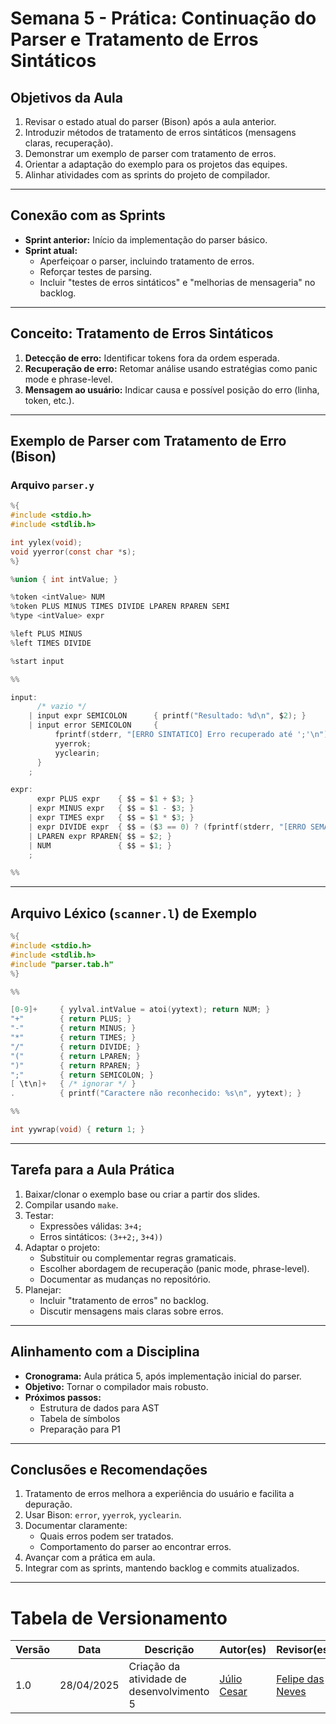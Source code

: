 # Semana 5 - Prática: Continuação do Parser e Tratamento de Erros Sintáticos

## Objetivos da Aula

1. Revisar o estado atual do parser (Bison) após a aula anterior.
2. Introduzir métodos de tratamento de erros sintáticos (mensagens claras, recuperação).
3. Demonstrar um exemplo de parser com tratamento de erros.
4. Orientar a adaptação do exemplo para os projetos das equipes.
5. Alinhar atividades com as sprints do projeto de compilador.

---

## Conexão com as Sprints

- **Sprint anterior:** Início da implementação do parser básico.
- **Sprint atual:**
  - Aperfeiçoar o parser, incluindo tratamento de erros.
  - Reforçar testes de parsing.
  - Incluir "testes de erros sintáticos" e "melhorias de mensageria" no backlog.

---

## Conceito: Tratamento de Erros Sintáticos

1. **Detecção de erro:** Identificar tokens fora da ordem esperada.
2. **Recuperação de erro:** Retomar análise usando estratégias como panic mode e phrase-level.
3. **Mensagem ao usuário:** Indicar causa e possível posição do erro (linha, token, etc.).

---

## Exemplo de Parser com Tratamento de Erro (Bison)

### Arquivo `parser.y`

```c
%{
#include <stdio.h>
#include <stdlib.h>

int yylex(void);
void yyerror(const char *s);
%}

%union { int intValue; }

%token <intValue> NUM
%token PLUS MINUS TIMES DIVIDE LPAREN RPAREN SEMI
%type <intValue> expr

%left PLUS MINUS
%left TIMES DIVIDE

%start input

%%

input:
      /* vazio */
    | input expr SEMICOLON      { printf("Resultado: %d\n", $2); }
    | input error SEMICOLON     { 
          fprintf(stderr, "[ERRO SINTATICO] Erro recuperado até ';'\n");
          yyerrok;
          yyclearin;
      }
    ;

expr:
      expr PLUS expr    { $$ = $1 + $3; }
    | expr MINUS expr   { $$ = $1 - $3; }
    | expr TIMES expr   { $$ = $1 * $3; }
    | expr DIVIDE expr  { $$ = ($3 == 0) ? (fprintf(stderr, "[ERRO SEMANTICO] Divisao por zero!\n"), 0) : ($1 / $3); }
    | LPAREN expr RPAREN{ $$ = $2; }
    | NUM               { $$ = $1; }
    ;

%%
```

---

## Arquivo Léxico (`scanner.l`) de Exemplo

```c
%{
#include <stdio.h>
#include <stdlib.h>
#include "parser.tab.h"
%}

%%

[0-9]+     { yylval.intValue = atoi(yytext); return NUM; }
"+"        { return PLUS; }
"-"        { return MINUS; }
"*"        { return TIMES; }
"/"        { return DIVIDE; }
"("        { return LPAREN; }
")"        { return RPAREN; }
";"        { return SEMICOLON; }
[ \t\n]+   { /* ignorar */ }
.          { printf("Caractere não reconhecido: %s\n", yytext); }

%%

int yywrap(void) { return 1; }
```

---

## Tarefa para a Aula Prática

1. Baixar/clonar o exemplo base ou criar a partir dos slides.
2. Compilar usando `make`.
3. Testar:
   - Expressões válidas: `3+4;`
   - Erros sintáticos: `(3++2;`, `3+4))`
4. Adaptar o projeto:
   - Substituir ou complementar regras gramaticais.
   - Escolher abordagem de recuperação (panic mode, phrase-level).
   - Documentar as mudanças no repositório.
5. Planejar:
   - Incluir "tratamento de erros" no backlog.
   - Discutir mensagens mais claras sobre erros.

---

## Alinhamento com a Disciplina

- **Cronograma:** Aula prática 5, após implementação inicial do parser.
- **Objetivo:** Tornar o compilador mais robusto.
- **Próximos passos:**
  - Estrutura de dados para AST
  - Tabela de símbolos
  - Preparação para P1

---

## Conclusões e Recomendações

1. Tratamento de erros melhora a experiência do usuário e facilita a depuração.
2. Usar Bison: `error`, `yyerrok`, `yyclearin`.
3. Documentar claramente:
   - Quais erros podem ser tratados.
   - Comportamento do parser ao encontrar erros.
4. Avançar com a prática em aula.
5. Integrar com as sprints, mantendo backlog e commits atualizados.

---

# Tabela de Versionamento 

| Versão | Data       | Descrição                           | Autor(es) | Revisor(es) |
|--------|------------|-------------------------------------|-----------|-------------|
| 1.0    | 28/04/2025 | Criação da atividade de desenvolvimento 5        | [Júlio Cesar](https://github.com/Julio1099) | [Felipe das Neves](https://github.com/FelipeFreire-gf) |
